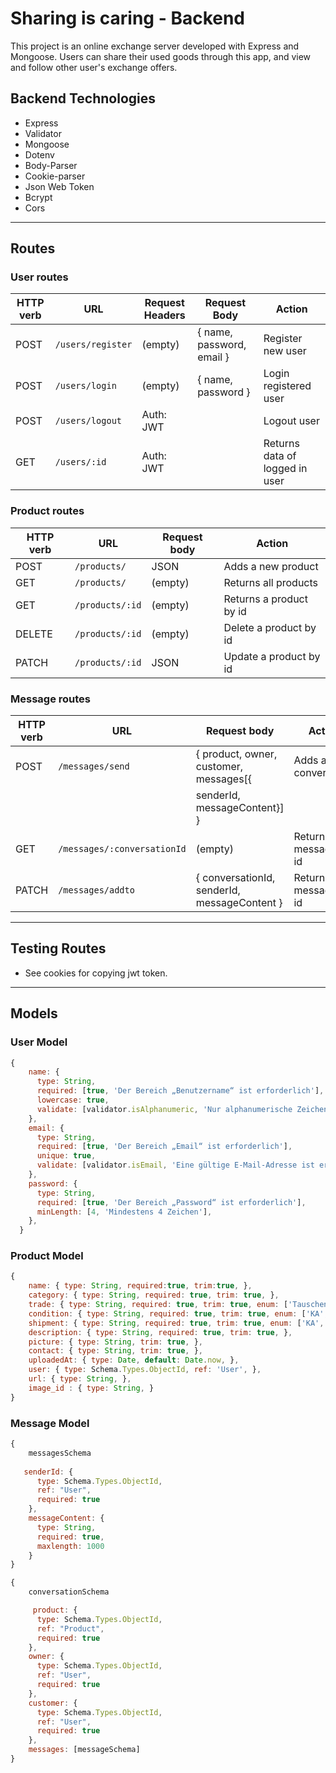 # Sharing is caring - Backend

This project is an online exchange server developed with Express and Mongoose. Users can share their used goods through this app, and view and follow other user's exchange offers.

## Backend Technologies
 
- Express
- Validator
- Mongoose
- Dotenv
- Body-Parser
- Cookie-parser
- Json Web Token
- Bcrypt
- Cors

<hr>

## Routes

### User routes

| HTTP verb | URL               | Request Headers | Request Body              | Action                         |
| --------- | ------------------| --------------- | ------------------------- |------------------------------- |
| POST      | `/users/register` | (empty)         | { name, password, email } | Register new user              |
| POST      | `/users/login`    | (empty)         | { name, password }        | Login registered user          |
| POST      | `/users/logout`   | Auth: JWT       |                           | Logout user                    |
| GET       | `/users/:id`      | Auth: JWT       |                           | Returns data of logged in user |



### Product routes

| HTTP verb | URL                  | Request body | Action                     |
| --------- | -------------------- | ------------ | -------------------------- |
| POST      | `/products/`         | JSON         | Adds a new product         |
| GET       | `/products/`         | (empty)      | Returns all products       |
| GET       | `/products/:id`      | (empty)      | Returns a product by id    |
| DELETE    | `/products/:id`      | (empty)      | Delete a product by id     |
| PATCH     | `/products/:id`      | JSON         | Update a product by id     |


### Message routes

| HTTP verb | URL                        | Request body                                  | Action                     |
| --------- | -------------------------- | --------------------------------------------- |--------------------------- |
| POST      | `/messages/send`           | { product, owner, customer, messages[{        | Adds a new conversation    |
|           |                            |                  senderId, messageContent}] } |                            |
| GET       | `/messages/:conversationId`| (empty)                                       | Returns a message by id    |
| PATCH     | `/messages/addto`          | { conversationId, senderId, messageContent }  | Returns a message by id    |


<hr>

## Testing Routes

- See cookies for copying jwt token.

<hr>

## Models

### User Model

```js
{
    name: {
      type: String,
      required: [true, 'Der Bereich „Benutzername“ ist erforderlich'],
      lowercase: true,
      validate: [validator.isAlphanumeric, 'Nur alphanumerische Zeichen'],
    },
    email: {
      type: String,
      required: [true, 'Der Bereich „Email“ ist erforderlich'],
      unique: true,
      validate: [validator.isEmail, 'Eine gültige E-Mail-Adresse ist erforderlich'],
    },
    password: {
      type: String,
      required: [true, 'Der Bereich „Password“ ist erforderlich'],
      minLength: [4, 'Mindestens 4 Zeichen'],
    },
  }
```

### Product Model

```js
{
    name: { type: String, required:true, trim:true, },
    category: { type: String, required: true, trim: true, },
    trade: { type: String, required: true, trim: true, enum: ['Tauschen', 'Verschenken'], default: 'Tauschen', },
    condition: { type: String, required: true, trim: true, enum: ['KA', 'Neu', 'Gebraucht'], default: 'KA' },
    shipment: { type: String, required: true, trim: true, enum: ['KA', 'Abholung', 'Versand'], default: 'KA' },
    description: { type: String, required: true, trim: true, },
    picture: { type: String, trim: true, },
    contact: { type: String, trim: true, },
    uploadedAt: { type: Date, default: Date.now, },
    user: { type: Schema.Types.ObjectId, ref: 'User', },
    url: { type: String, },
    image_id : { type: String, }
}
```

### Message Model

```js
{   
    messagesSchema
    
   senderId: {
      type: Schema.Types.ObjectId,
      ref: "User",
      required: true
    },
    messageContent: {
      type: String,
      required: true,
      maxlength: 1000
    }
}
```

```js
{   
    conversationSchema

     product: {
      type: Schema.Types.ObjectId,
      ref: "Product",
      required: true
    },
    owner: {
      type: Schema.Types.ObjectId,
      ref: "User",
      required: true
    },
    customer: {
      type: Schema.Types.ObjectId,
      ref: "User",
      required: true
    },
    messages: [messageSchema]
}
```


